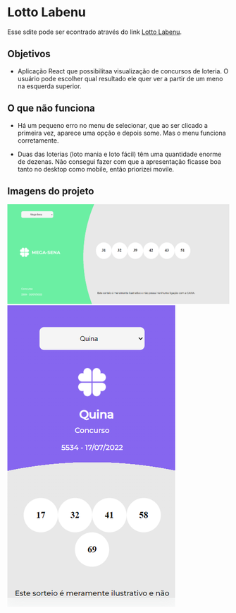 # Lotto Labenu

Esse sdite pode ser econtrado através do link [Lotto Labenu](lottolabenuchrisbotto.surge.sh).

## Objetivos

 - Aplicação React que possibilitaa visualização de concursos de loteria. O usuário pode escolher qual resultado ele quer ver a partir de um meno na esquerda superior.

## O que não funciona

 - Há um pequeno erro no menu de selecionar, que ao ser clicado a primeira vez, aparece uma opção e depois some. Mas o menu funciona corretamente.

  - Duas das loterias (loto mania e loto fácil) têm uma quantidade enorme de dezenas. Não consegui fazer com que a apresentação ficasse boa tanto no desktop como mobile, então priorizei movile.

## Imagens do projeto

![desktop](./Lotto1.png)
![mobile](./Lotto2.png)